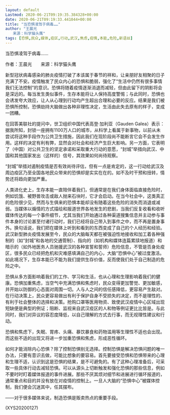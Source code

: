 ```yaml
---
layout: default
Lastmod: 2020-06-21T09:19:35.384328+00:00
date: 2020-06-21T09:19:33.441044+00:00
title: "当恐惧凌驾于病毒……"
author: "王晨光
　　来源：科学猫头鹰"
tags: [恐惧,民众,媒体,疫区,行动,武汉,焦虑,疫情,本能,危险,新语丝]
---
```


当恐惧凌驾于病毒……

作者：王晨光　　来源：科学猫头鹰

新型冠状病毒感染的肺炎疫情打破了本该属于春节的祥和，让亲朋好友相聚的日子充满了不安。疫情触发了民众内心的恐惧和脆弱，强化了“生活中仍然有很多事情我们无法控制”的意识。恐惧将随着疫情逐渐消退而减轻，但由此留下的阴影将会是深远的。每当发生类似事件，生存本能将让人保持高度警惕；与此同时，恐惧也会诱发夸大效应，让人从心理到行动均产生超出合理和必要的反应。结果是我们被恐惧所控制，恐惧劫持大脑做出各种非理性决定，生活由此失去原有的样子，变成一团糟。

在回答美联社的提问中，世卫组织中国代表高登·加利亚（Gauden Galea）表示：据我所知，封锁一座拥有1100万人口的城市，从科学上看属于新事物，以前从未尝试将这种手段作为公共卫生措施，因此我们在现阶段尚不能断言它会不会发生作用。这样的决定有利有弊，显然会对社会和经济产生巨大影响。另一方面，它表明了（中国）对公共卫生的坚定承诺和采取重大行动的意愿，“封城”举措向武汉、中国和其他国家发出（这样的）信号，其效果如何尚待观察。

“封城”举措对遏制疫情是否有效尚待评估，但有一点是肯定的，这一行动给武汉及周边疫区乃至全国各地民众带来的恐惧却是实实在在的。如不及时干预和扭转，情势还将趋向更加严重。

人类进化史上，生存本能一直陪伴着我们，但通常是在我们身体面临直接危险时，例如饥饿、被野兽攻击或敌人抛来石块时，它才会启动。在当今社会中，这类真正的危险很少见，然而与生俱来的恐惧本能却没有随着这些危险的消失而消退或减弱。当媒体以煽情的方式描绘和报道世界各地发生的悲剧，当我们反复收看和收听媒体传达的每一个事件细节，尤其当我们开始通过各种渠道搜集信息并主动参与事件本身的讨论甚至付诸行动时，我们已经将自己带入到事件之中，而不再是置身事外。换句话说，我们把在媒体上听到和看到的东西变成了自己的个人经历和经验。武汉新型肺炎疫情发展至今，民众的大脑每天都在被强迫性地接收和加工着各种强制的（如“封城”和各地的交通管制）、指向的（如机构和媒体连篇累牍地报道）和暗示的（如外地医务人员驰援武汉的各种宣誓和誓师）危险信息，不管是否身处疫区，很多民众已经把危机和灾难感填满自己的内心，大脑“恐惧中心”被过度激活。如此境况下，生存本能已不能为我们提供生存价值，反而使我们处于自己制造的危险之中。

恐惧从多方面影响着我们的工作、学习和生活，也从心理和生理影响着我们的健康。恐惧加重焦虑，当空气中充满恐惧和焦虑时，民众变得更加警觉、更加敏感，并开始以防御的心态面对周围一切。人与人之间的信任感降低，更容易产生敌对。在行动决策上，民众更容易做出有利于保护自身不受损失的决定，而不是理性的、有利于社会整体的选择和决策。抢购口罩等医用物资、致使武汉疫情中心区域出现短缺便是典型的例证；阻断、监视来自武汉疫区的人和物等例证更比比皆是。与此同时，我们对异议的容忍度降低，以自己理解的方式去行事，而无视理性建议和行动。

恐惧和焦虑下，失眠、胃疼、头痛、暴饮暴食和药物滥用等生理性不适也会出现。而这些不适的出现又将进一步加重恐惧和焦虑，形成恶性循环。

如何才能消除内心恐惧？除了控制恐惧别无选择。控制恐惧是解决恐惧问题的唯一办法，只要有意识去做，可能比想象的要容易。首先要接受恐惧和恐惧带来的心理和生理不适，认识到这是恐惧的结果，是不可避免的。有了这种心理准备后，可采取一些具体行动去减轻恐惧。可以从源头上切断触发和强化恐惧的那些信息，例如不要时时盯着媒体报道的事件进展。那些不厌其烦对细节和进展进行循环报道的，通常重点和目的并没有放在对疫情的控制上。一旦人大脑的“恐惧中心”被媒体控制，我们便会沉迷其中，任其摆布。

——对于很多媒体来说，制造恐惧是贩卖热点的重要手段。

(XYS20200127)


